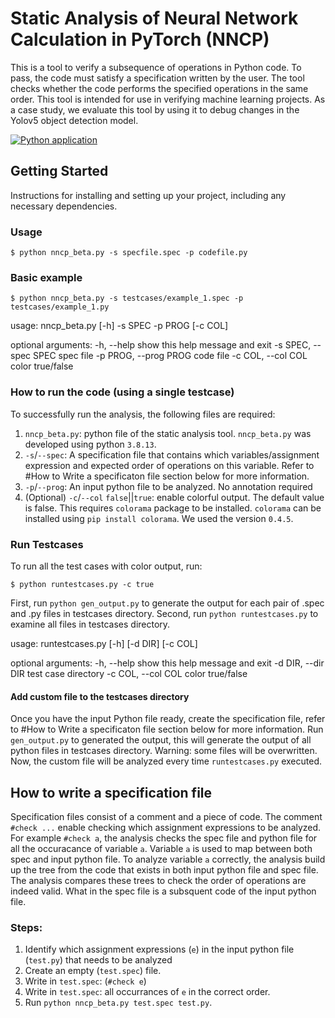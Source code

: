 # Static Analysis of Neural Network Calculation in PyTorch (NNCP)

This is a tool to verify a subsequence of operations in Python code. To pass, the code must satisfy a
specification written by the user. The tool checks whether the code performs the specified operations in the same order. This tool is intended for use in verifying machine learning projects. As a case study, we evaluate this tool by using it to debug changes in the Yolov5 object detection model.

[![Python application](https://github.com/thoriumrobot/nncp/actions/workflows/python-app.yml/badge.svg?branch=beta)](https://github.com/thoriumrobot/nncp/actions/workflows/python-app.yml)

## Getting Started

Instructions for installing and setting up your project, including any necessary dependencies.


### Usage

`$ python nncp_beta.py -s specfile.spec -p codefile.py`

### Basic example 

`$ python nncp_beta.py -s testcases/example_1.spec -p testcases/example_1.py`

usage: nncp_beta.py [-h] -s SPEC -p PROG [-c COL]

optional arguments:
  -h, --help            show this help message and exit
  -s SPEC, --spec SPEC  spec file
  -p PROG, --prog PROG  code file
  -c COL, --col COL     color true/false

### How to run the code (using a single testcase)
To successfully run the analysis, the following files are required:
1. `nncp_beta.py`: python file of the static analysis tool. `nncp_beta.py` was developed using python `3.8.13`. 
2. `-s`/`--spec`: A specification file that contains which variables/assignment expression and expected order of operations on this variable. Refer to #How to Write a specificaton file section below for more information. 
3. `-p`/`--prog`: An input python file to be analyzed. No annotation required
4. (Optional) `-c`/`--col` `false`||`true`: enable colorful output. The default value is false. This requires `colorama` package to be installed. `colorama` can be installed using `pip install colorama`. We used the version `0.4.5`.

### Run Testcases
To run all the test cases with color output, run:

`$ python runtestcases.py -c true`

First, run `python gen_output.py` to generate the output for each pair of .spec and .py files in testcases directory.
Second, run `python runtestcases.py` to examine all files in testcases directory. 

usage: runtestcases.py [-h] [-d DIR] [-c COL]

optional arguments:
  -h, --help         show this help message and exit
  -d DIR, --dir DIR  test case directory
  -c COL, --col COL  color true/false

#### Add custom file to the testcases directory
Once you have the input Python file ready, create the specification file, refer to #How to Write a specificaton file section below for more information.
Run `gen_output.py` to generated the output, this will generate the output of all python files in testcases directory. Warning: some files will be overwritten. 
Now, the custom file will be analyzed every time `runtestcases.py` executed.

## How to write a specification file 

Specification files consist of a comment and a piece of code. The comment `#check ...` enable checking which assignment expressions to be analyzed. For example `#check a`, the analysis checks the spec file and python file for all the occuracance of variable `a`. Variable `a` is used to map between both spec and input python file. To analyze variable `a` correctly, the analysis build up the tree from the code that exists in both input python file and spec file. The analysis compares these trees to check the order of operations are indeed valid. What in the spec file is a subsquent code of the input python file. 

### Steps:
1. Identify which assignment expressions (`e`) in the input python file (`test.py`) that needs to be analyzed
2. Create an empty (`test.spec`) file. 
3. Write in `test.spec`: (`#check e`)
4. Write in `test.spec`: all occurrances of `e` in the correct order.
5. Run `python nncp_beta.py test.spec test.py`.

